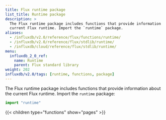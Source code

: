 ```yaml
---
title: Flux runtime package
list_title: Runtime package
description: >
  The Flux runtime package includes functions that provide information about the
  current Flux runtime. Import the `runtime` package.
aliases:
  - /influxdb/v2.0/reference/flux/functions/runtime/
  - /influxdb/v2.0/reference/flux/stdlib/runtime/
  - /influxdb/cloud/reference/flux/stdlib/runtime/
menu:
  influxdb_2_0_ref:
    name: Runtime
    parent: Flux standard library
weight: 202
influxdb/v2.0/tags: [runtime, functions, package]
---
```


The Flux runtime package includes functions that provide information about the
current Flux runtime. Import the `runtime` package:

```js
import "runtime"
```

{{< children type="functions" show="pages" >}}
